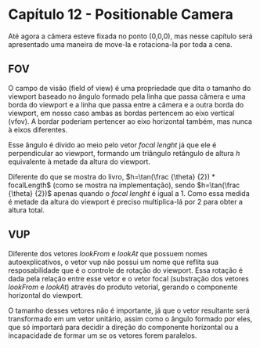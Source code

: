 # Capítulo 12 - Positionable Camera

Até agora a câmera esteve fixada no ponto (0,0,0), mas nesse capítulo será apresentado uma maneira de move-la e rotaciona-la por toda a cena.

## FOV

O campo de visão (field of view) é uma propriedade que dita o tamanho do viewport baseado no ângulo formado pela linha que passa câmera e uma borda do viewport e a linha que passa entre a câmera e a outra borda do viewport, em nosso caso ambas as bordas pertencem ao eixo vertical (vfov). A bordar poderiam pertencer ao eixo horizontal também, mas nunca à eixos diferentes.

Esse ângulo é divido ao meio pelo vetor *focal lenght* já que ele é perpendicular ao viewport, formando um triângulo retângulo de altura $h$ equivalente à metade da altura do viewport.

Diferente do que se mostra do livro, $h=\tan(\frac {\theta} {2}) * focalLength$ (como se mostra na implementação), sendo $h=\tan(\frac {\theta} {2})$ apenas quando o *focal lenght* é igual a 1. Como essa medida é metade da altura do viewport é preciso multiplica-lá por 2 para obter a altura total.

## VUP

Diferente dos vetores *lookFrom* e *lookAt* que possuem nomes autoexplicativos, o vetor vup não possui um nome que reflita sua resposabilidade que é o controle de rotação do viewport. Essa rotação é dada pela relação entre esse vetor e o vetor focal (substração dos vetores *lookFrom* e *lookAt*) através do produto vetorial, gerando o componente horizontal do viewport.

O tamanho desses vetores não é importante, já que o vetor resultante será transformado em um vetor unitário, assim como o ângulo formado por eles, que só importará para decidir a direção do componente horizontal ou a incapacidade de formar um se os vetores forem paralelos.



